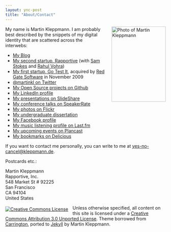 ```yaml
---
layout: ync-post
title: "About/Contact"
---
```


<p><img src="/2007/07/martin_kleppmann.jpg" alt="Photo of Martin Kleppmann"
width="170" height="237" style="float: right; padding: 0 0 20px 20px;"/>
My name is Martin Kleppmann. I am probably best described by the snippets of my digital identity
that are scattered across the interwebs:</p>

<ul>
<li><a rel="me" href="http://martin.kleppmann.com/">My Blog</a></li>
<li><a rel="co-worker" href="http://rapportive.com/">My second startup, Rapportive</a>
    (with <a rel="co-worker" href="http://www.samstokes.co.uk/">Sam Stokes</a> and
    <a rel="co-worker" href="http://twitter.com/rahulvohra">Rahul Vohra</a>)</li>
<li><a rel="co-worker" href="http://go-test.it">My first startup, Go Test It</a>, acquired by
    <a rel="co-worker" href="http://www.red-gate.com">Red Gate Software</a> in November 2009</li>
<li><a rel="me" href="http://twitter.com/martinkl">@martinkl on Twitter</a></li>
<li><a rel="me" href="http://github.com/ept">My Open Source projects on Github</a></li>
<li><a rel="me" href="http://www.linkedin.com/in/martinkleppmann">My LinkedIn profile</a></li>
<li><a rel="me" href="http://www.slideshare.net/martinkleppmann">My presentations on SlideShare</a></li>
<li><a rel="me" href="http://www.speakerrate.com/speakers/2924-martin-kleppmann">My conference talks on SpeakerRate</a></li>
<li><a rel="me" href="http://flickr.com/photos/martinkleppmann/">My photos on Flickr</a></li>
<li><a rel="me" href="http://www.cl.cam.ac.uk/techreports/UCAM-CL-TR-683.html">My undergraduate dissertation</a></li>
<li><a rel="me" href="http://www.facebook.com/martinkl">My Facebook profile</a></li>
<li><a rel="me" href="http://www.last.fm/user/mk428">My music listening profile on Last.fm</a></li>
<li><a rel="me" href="http://plancast.com/mk">My upcoming events on Plancast</a></li>
<li><a rel="me" href="http://delicious.com/martinkl">My bookmarks on Delicious</a></li>
</ul>

<p>If you want to contact me personally, you can write to me at
<a href="mailto:yes-no-cancel@kleppmann.de">yes-no-cancel@kleppmann.de</a>.</p>

Postcards etc.:

Martin Kleppmann  
Rapportive, Inc.  
548 Market St # 92225  
San Francisco  
CA 94104  
United States


<p><a rel="license" href="http://creativecommons.org/licenses/by/3.0/"
    style="float: left; padding: 0.3em 1em 0 0;"><img alt="Creative Commons License"
    src="http://i.creativecommons.org/l/by/3.0/88x31.png" /></a>
Unless otherwise specified, all content on this site is licensed under a
<a rel="license" href="http://creativecommons.org/licenses/by/3.0/">Creative Commons
    Attribution 3.0 Unported License</a>.
Theme borrowed from
<span id="theme-link"><a href="http://carringtontheme.com" title="Carrington theme for WordPress">Carrington</a></span>,
ported to <a href="https://github.com/mojombo/jekyll">Jekyll</a> by Martin Kleppmann.</p>

